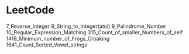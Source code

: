 # LeetCode

7_Reverse_integer
8_String_to_Integer(atoi)
9_Palindrome_Number
10_Regular_Expression_Matching
315_Count_of_smaller_Numbers_of_self
1419_Minimum_number_of_Frogs_Croaking
1641_Count_Sorted_Vowel_strings